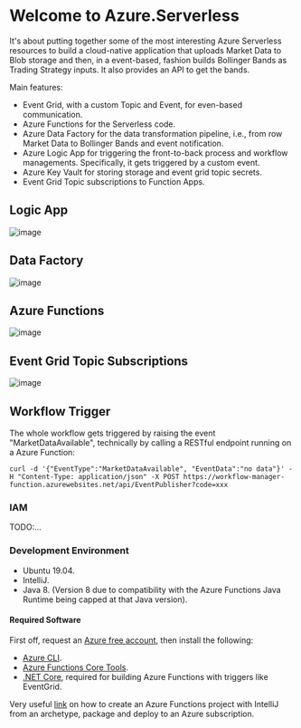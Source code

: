 # Welcome to Azure.Serverless
It's about putting together some of the most interesting Azure Serverless resources to build a cloud-native application that uploads Market Data to Blob storage and then, in a event-based, fashion builds Bollinger Bands as Trading Strategy inputs.
It also provides an API to get the bands.

Main features:
- Event Grid, with a custom Topic and Event, for even-based communication.
- Azure Functions for the Serverless code.  
- Azure Data Factory for the data transformation pipeline, i.e., from row Market Data to Bollinger Bands and event notification.
- Azure Logic App for triggering the front-to-back process and workflow managements. Specifically, it gets triggered by a custom event.
- Azure Key Vault for storing storage and event grid topic secrets.
- Event Grid Topic subscriptions to Function Apps. 


## Logic App
![image](https://user-images.githubusercontent.com/8766989/71741597-941e3580-2e5f-11ea-978b-914afda40a4d.png)

## Data Factory
![image](https://user-images.githubusercontent.com/8766989/71740995-01c96200-2e5e-11ea-96e5-0bd009a4677f.png)

## Azure Functions
![image](https://user-images.githubusercontent.com/8766989/71741044-24f41180-2e5e-11ea-8d57-b37a2fc7ae71.png)

## Event Grid Topic Subscriptions
![image](https://user-images.githubusercontent.com/8766989/71741129-54a31980-2e5e-11ea-80ed-5e635c9522f8.png)

## Workflow Trigger
The whole workflow gets triggered by raising the event "MarketDataAvailable", technically by calling a RESTful endpoint running on a Azure Function: 
```unix
curl -d '{"EventType":"MarketDataAvailable", "EventData":"no data"}' -H "Content-Type: application/json" -X POST https://workflow-manager-function.azurewebsites.net/api/EventPublisher?code=xxx
```
### IAM
TODO:...

### Development Environment
- Ubuntu 19.04.
- IntelliJ.
- Java 8. (Version 8 due to compatibility with the Azure Functions Java Runtime being capped at that Java version).

#### Required Software
First off, request an [Azure free account](https://azure.microsoft.com/en-us), then install the following:
- [Azure CLI](https://docs.microsoft.com/en-us/cli/azure/install-azure-cli-apt?view=azure-cli-latest).
- [Azure Functions Core Tools](https://github.com/Azure/azure-functions-core-tools).
- [.NET Core](https://docs.microsoft.com/en-us/dotnet/core/install/linux-package-manager-ubuntu-1904), required for building Azure Functions with triggers like EventGrid.

Very useful [link](https://docs.microsoft.com/en-us/azure/azure-functions/functions-create-maven-intellij) on how to create an Azure Functions project with IntelliJ from an archetype, package and deploy to an Azure subscription. 
